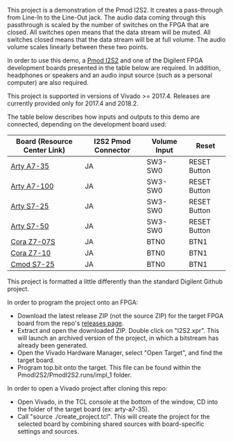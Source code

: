 This project is a demonstration of the Pmod I2S2. It creates a pass-through from Line-In to the Line-Out jack. The audio data coming through this passthrough is scaled by the number of switches on the FPGA that are closed. All switches open means that the data stream will be muted. All switches closed means that the data stream will be at full volume. The audio volume scales linearly between these two points.

In order to use this demo, a [Pmod I2S2](reference.digilentinc.com/reference/pmod/pmod-i2s2/start) and one of the Digilent FPGA development boards presented in the table below are required. In addition, headphones or speakers and an audio input source (such as a personal computer) are also required. 

This project is supported in versions of Vivado >= 2017.4. Releases are currently provided only for 2017.4 and 2018.2.

The table below describes how inputs and outputs to this demo are connected, depending on the development board used:

| Board (Resource Center Link) | I2S2 Pmod Connector | Volume Input | Reset        |
| ---------------------------- | ------------------- | ------------ | ------------ |
| [Arty A7-35](https://reference.digilentinc.com/reference/programmable-logic/arty/start)     | JA                  | SW3-SW0      | RESET Button |
| [Arty A7-100](https://reference.digilentinc.com/reference/programmable-logic/arty/start)    | JA                  | SW3-SW0      | RESET Button |
| [Arty S7-25](https://reference.digilentinc.com/reference/programmable-logic/arty-s7/start)  | JA                  | SW3-SW0      | RESET Button |
| [Arty S7-50](https://reference.digilentinc.com/reference/programmable-logic/arty-s7/start)  | JA                  | SW3-SW0      | RESET Button |
| [Cora Z7-07S](https://reference.digilentinc.com/reference/programmable-logic/cora-z7/start) | JA                  | BTN0         | BTN1         |
| [Cora Z7-10](https://reference.digilentinc.com/reference/programmable-logic/cora-z7/start)  | JA                  | BTN0         | BTN1         |
| [Cmod S7-25](https://reference.digilentinc.com/reference/programmable-logic/cmod-s7/start)  | JA                  | BTN0         | BTN1         |

This project is formatted a little differently than the standard Digilent Github project.

In order to program the project onto an FPGA:

- Download the latest release ZIP (not the source ZIP) for the target FPGA board from the repo's [releases page](https://github.com/Digilent/Pmod-I2S2/releases).
- Extract and open the downloaded ZIP. Double click on "I2S2.xpr". This will launch an archived version of the project, in which a bitstream has already been generated.
- Open the Vivado Hardware Manager, select "Open Target", and find the target board.
- Program top.bit onto the target. This file can be found within the PmodI2S2/PmodI2S2.runs/impl_1 folder.
	
In order to open a Vivado project after cloning this repo:
- Open Vivado, in the TCL console at the bottom of the window, CD into the folder of the target board (ex: arty-a7-35).
- Call "source ./create_project.tcl". This will create the project for the selected board by combining shared sources with board-specific settings and sources.
